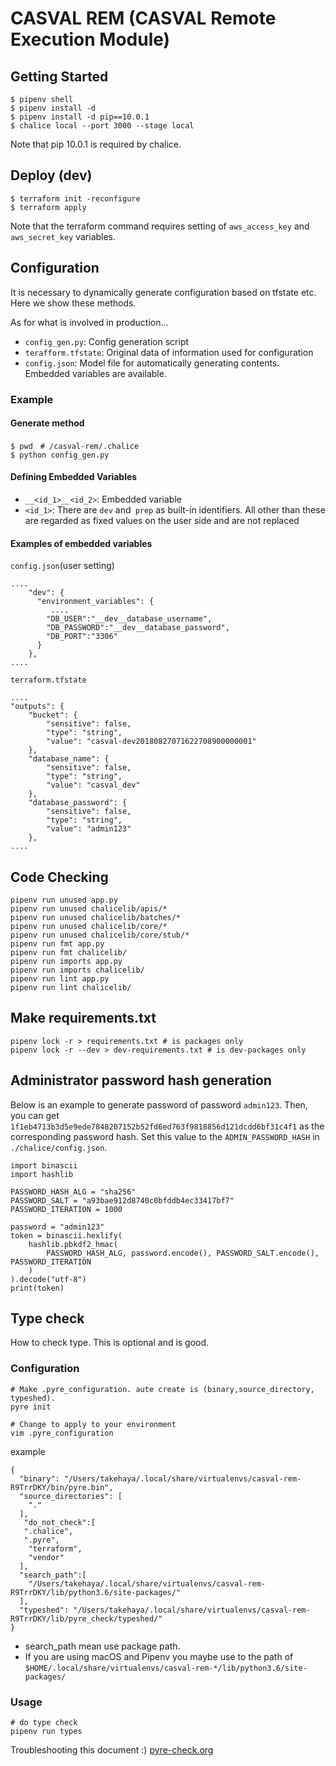 # CASVAL REM (CASVAL Remote Execution Module)

## Getting Started

```
$ pipenv shell
$ pipenv install -d
$ pipenv install -d pip==10.0.1
$ chalice local --port 3000 --stage local
```
Note that pip 10.0.1 is required by chalice.

## Deploy (dev)

```
$ terraform init -reconfigure
$ terraform apply
```

Note that the terraform command requires setting of `aws_access_key` and `aws_secret_key` variables.

## Configuration
It is necessary to dynamically generate configuration based on tfstate etc. Here we show these methods.

As for what is involved in production...
* `config_gen.py`: Config generation script
* `terafform.tfstate`: Original data of information used for configuration
* `config.json`: Model file for automatically generating contents. Embedded variables are available.

### Example
#### Generate method
```
$ pwd　# /casval-rem/.chalice
$ python config_gen.py
```

#### Defining Embedded Variables

* `__<id_1>__<id_2>`: Embedded variable
* `<id_1>`: There are `dev` and` prep` as built-in identifiers. All other than these are regarded as fixed values on the user side and are not replaced

#### Examples of embedded variables
`config.json`(user setting)
```
....
    "dev": {
      "environment_variables": {
         ....
        "DB_USER":"__dev__database_username",
        "DB_PASSWORD":"__dev__database_password",
        "DB_PORT":"3306"
      }
    },
....
```
`terraform.tfstate`
```
....
"outputs": {
    "bucket": {
        "sensitive": false,
        "type": "string",
        "value": "casval-dev20180827071622708900000001"
    },
    "database_name": {
        "sensitive": false,
        "type": "string",
        "value": "casval_dev"
    },
    "database_password": {
        "sensitive": false,
        "type": "string",
        "value": "admin123"
    },
....
```



## Code Checking

```
pipenv run unused app.py
pipenv run unused chalicelib/apis/*
pipenv run unused chalicelib/batches/*
pipenv run unused chalicelib/core/*
pipenv run unused chalicelib/core/stub/*
pipenv run fmt app.py
pipenv run fmt chalicelib/
pipenv run imports app.py
pipenv run imports chalicelib/
pipenv run lint app.py
pipenv run lint chalicelib/
```

## Make requirements.txt

```
pipenv lock -r > requirements.txt # is packages only
pipenv lock -r --dev > dev-requirements.txt # is dev-packages only
```

## Administrator password hash generation

Below is an example to generate password of password `admin123`. Then, you can get `1f1eb4713b3d5e9ede7848207152b52fd6ed763f9818856d121dcdd6bf31c4f1` as the corresponding password hash. Set this value to the `ADMIN_PASSWORD_HASH` in `./chalice/config.json`.  

```
import binascii
import hashlib

PASSWORD_HASH_ALG = "sha256"
PASSWORD_SALT = "a93bae912d8740c0bfddb4ec33417bf7"
PASSWORD_ITERATION = 1000

password = "admin123"
token = binascii.hexlify(
    hashlib.pbkdf2_hmac(
        PASSWORD_HASH_ALG, password.encode(), PASSWORD_SALT.encode(), PASSWORD_ITERATION
    )
).decode("utf-8")
print(token)

```

## Type check
How to check type. This is optional and is good.

### Configuration

```
# Make .pyre_configuration. aute create is (binary,source_directory, typeshed).
pyre init

# Change to apply to your environment
vim .pyre_configuration
```
example
```
{
  "binary": "/Users/takehaya/.local/share/virtualenvs/casval-rem-R9TrrDKY/bin/pyre.bin",
  "source_directories": [
    "."
  ],
   "do_not_check":[
   ".chalice",
   ".pyre",
    "terraform",
    "vendor"
  ],
  "search_path":[
    "/Users/takehaya/.local/share/virtualenvs/casval-rem-R9TrrDKY/lib/python3.6/site-packages/"
  ],
  "typeshed": "/Users/takehaya/.local/share/virtualenvs/casval-rem-R9TrrDKY/lib/pyre_check/typeshed/"
}
```
* search_path mean use package path.
* If you are using macOS and Pipenv you maybe use to the path of `$HOME/.local/share/virtualenvs/casval-rem-*/lib/python3.6/site-packages/`
### Usage
```
# do type check
pipenv run types
```
Troubleshooting this document :)
[pyre-check.org](https://pyre-check.org/)

